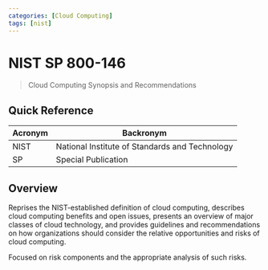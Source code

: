 ```yaml
---
categories: [Cloud Computing]
tags: [nist]
---
```


# NIST SP 800-146

> Cloud Computing Synopsis and Recommendations

## Quick Reference

| Acronym | Backronym |
| - | - |
| NIST | National Institute of Standards and Technology |
| SP | Special Publication |

## Overview

Reprises the NIST-established definition of cloud computing, describes cloud computing benefits and open issues, presents an overview of major classes of cloud technology, and provides guidelines and recommendations on how organizations should consider the relative opportunities and risks of cloud computing.

Focused on risk components and the appropriate analysis of such risks.

